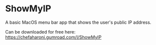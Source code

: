 # ShowMyIP

A basic MacOS menu bar app that shows the user's public IP address.

Can be downloaded for free here: https://chefaharoni.gumroad.com/l/ShowMyIP

